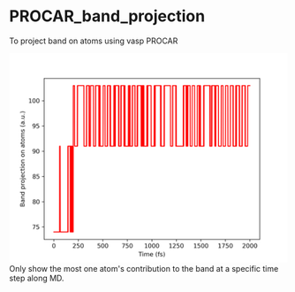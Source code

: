 # PROCAR_band_projection
To project band on atoms using vasp PROCAR

![example](https://github.com/liming-liu/PROCAR_band_projection/blob/master/band_proj.png?raw=true)
Only show the most one atom's contribution to the band at a specific time step along MD. 
